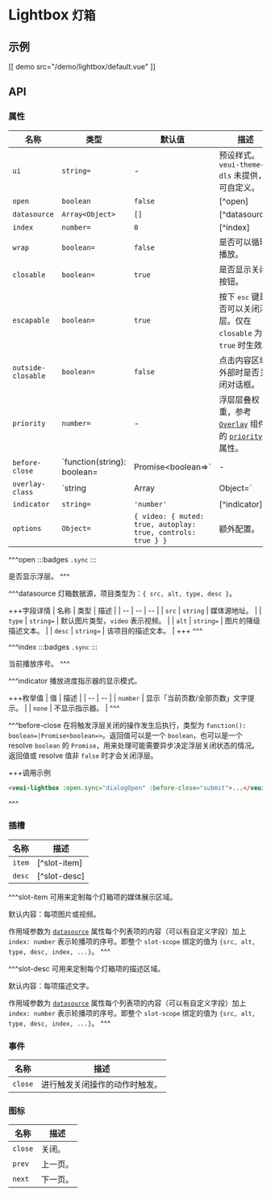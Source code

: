 # Lightbox <small>灯箱</small>

## 示例

[[ demo src="/demo/lightbox/default.vue" ]]

## API

### 属性

| 名称 | 类型 | 默认值 | 描述 |
| -- | -- | -- | -- |
| ``ui`` | `string=` | - | 预设样式。`veui-theme-dls` 未提供，可自定义。 |
| ``open`` | `boolean` | `false` | [^open] |
| ``datasource`` | `Array<Object>` | `[]` | [^datasource] |
| ``index`` | `number=` | `0` | [^index] |
| ``wrap`` | `boolean=` | `false` | 是否可以循环播放。 |
| ``closable`` | `boolean=` | `true` | 是否显示关闭按钮。 |
| ``escapable`` | `boolean=` | `true` | 按下 <kbd>esc</kbd> 键是否可以关闭浮层。仅在 `closable` 为 `true` 时生效。 |
| ``outside-closable`` | `boolean=` | `false` | 点击内容区域外部时是否关闭对话框。 |
| ``priority`` | `number=` | - | 浮层层叠权重，参考 [`Overlay`](./overlay) 组件的 [`priority`](./overlay#props-priority) 属性。 |
| ``before-close`` | `function(string): boolean=|Promise<boolean=>` | - | [^before-close] |
| ``overlay-class`` | `string | Array | Object=` | - | 浮层根元素类名，参考 [`Overlay`](./overlay) 组件的 [`overlay-class`](./overlay#props-overlay-class) 属性。 |
| ``indicator`` | `string=` | `'number'` | [^indicator] |
| ``options`` | `Object=` | `{ video: { muted: true, autoplay: true, controls: true } }` | 额外配置。 |

^^^open
:::badges
`.sync`
:::

是否显示浮层。
^^^

^^^datasource
灯箱数据源，项目类型为：`{ src, alt, type, desc }`。

+++字段详情
| 名称 | 类型 | 描述 |
| -- | -- | -- |
| `src` | `string` | 媒体源地址。 |
| `type` | `string=` | 默认图片类型，`video` 表示视频。 |
| `alt` | `string=` | 图片的降级描述文本。 |
| `desc` | `string=` | 该项目的描述文本。 |
+++
^^^

^^^index
:::badges
`.sync`
:::

当前播放序号。
^^^

^^^indicator
播放进度指示器的显示模式。

+++枚举值
| 值 | 描述 |
| -- | -- |
| `number` | 显示「当前页数/全部页数」文字提示。 |
| `none` | 不显示指示器。 |
^^^

^^^before-close
在将触发浮层关闭的操作发生后执行，类型为 `function(): boolean=|Promise<boolean=>`。返回值可以是一个 `boolean`，也可以是一个 resolve `boolean` 的 `Promise`，用来处理可能需要异步决定浮层关闭状态的情况。返回值或 resolve 值非 `false` 时才会关闭浮层。

+++调用示例
```html
<veui-lightbox :open.sync="dialogOpen" :before-close="submit">...</veui-lightbox>
```
^^^

### 插槽

| 名称 | 描述 |
| -- | -- |
| ``item`` | [^slot-item] |
| ``desc`` | [^slot-desc] |

^^^slot-item
可用来定制每个灯箱项的媒体展示区域。

默认内容：每项图片或视频。

作用域参数为 [`datasource`](#props-datasource) 属性每个列表项的内容（可以有自定义字段）加上 `index: number` 表示轮播项的序号。即整个 `slot-scope` 绑定的值为 `{src, alt, type, desc, index, ...}`。
^^^

^^^slot-desc
可用来定制每个灯箱项的描述区域。

默认内容：每项描述文字。

作用域参数为 [`datasource`](#props-datasource) 属性每个列表项的内容（可以有自定义字段）加上 `index: number` 表示轮播项的序号。即整个 `slot-scope` 绑定的值为 `{src, alt, type, desc, index, ...}`。
^^^

### 事件

| 名称 | 描述 |
| -- | -- |
| ``close`` | 进行触发关闭操作的动作时触发。 |

### 图标

| 名称 | 描述 |
| -- | -- |
| ``close`` | 关闭。 |
| ``prev`` | 上一页。 |
| ``next`` | 下一页。 |
